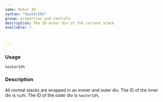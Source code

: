 ```yaml
---
name: Outer ID
syntax: "%outerID%"
group: properties and controls
description: The ID outer div of the current stack.
available: 7



---
```




### Usage

```html
%outerId%
```


### Description

All normal stacks are wrapped in an innner and outer div.  The ID of the inner div is `%id%`. The ID of the outer div is `%outerId%`.
